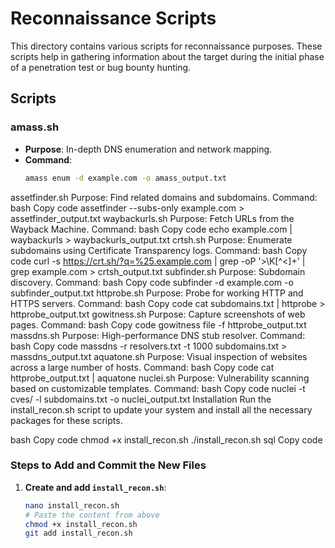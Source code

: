 # Reconnaissance Scripts

This directory contains various scripts for reconnaissance purposes. These scripts help in gathering information about the target during the initial phase of a penetration test or bug bounty hunting.

## Scripts

### amass.sh
- **Purpose**: In-depth DNS enumeration and network mapping.
- **Command**:
  ```bash
  amass enum -d example.com -o amass_output.txt
assetfinder.sh
Purpose: Find related domains and subdomains.
Command:
bash
Copy code
assetfinder --subs-only example.com > assetfinder_output.txt
waybackurls.sh
Purpose: Fetch URLs from the Wayback Machine.
Command:
bash
Copy code
echo example.com | waybackurls > waybackurls_output.txt
crtsh.sh
Purpose: Enumerate subdomains using Certificate Transparency logs.
Command:
bash
Copy code
curl -s https://crt.sh/?q=%25.example.com | grep -oP '>\K[^<]+' | grep example.com > crtsh_output.txt
subfinder.sh
Purpose: Subdomain discovery.
Command:
bash
Copy code
subfinder -d example.com -o subfinder_output.txt
httprobe.sh
Purpose: Probe for working HTTP and HTTPS servers.
Command:
bash
Copy code
cat subdomains.txt | httprobe > httprobe_output.txt
gowitness.sh
Purpose: Capture screenshots of web pages.
Command:
bash
Copy code
gowitness file -f httprobe_output.txt
massdns.sh
Purpose: High-performance DNS stub resolver.
Command:
bash
Copy code
massdns -r resolvers.txt -t 1000 subdomains.txt > massdns_output.txt
aquatone.sh
Purpose: Visual inspection of websites across a large number of hosts.
Command:
bash
Copy code
cat httprobe_output.txt | aquatone
nuclei.sh
Purpose: Vulnerability scanning based on customizable templates.
Command:
bash
Copy code
nuclei -t cves/ -l subdomains.txt -o nuclei_output.txt
Installation
Run the install_recon.sh script to update your system and install all the necessary packages for these scripts.

bash
Copy code
chmod +x install_recon.sh
./install_recon.sh
sql
Copy code

### Steps to Add and Commit the New Files

1. **Create and add `install_recon.sh`**:
   ```bash
   nano install_recon.sh
   # Paste the content from above
   chmod +x install_recon.sh
   git add install_recon.sh
